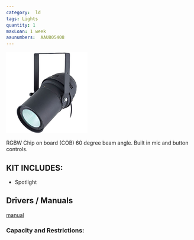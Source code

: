 ```yaml
---
category:  ld
tags: Lights
quantity: 1
maxLoan: 1 week
aaunumbers:  AAU805408
---
```

![Spot Light 20W](/assets/images/equip/parcob4620.png)

RGBW Chip on board (COB) 60 degree beam angle.  Built in mic and button controls.
## KIT INCLUDES:
-  Spotlight

## Drivers / Manuals
[manual](https://images.thomann.de/pics/atg/atgdata/document/manual/c_333906_334993_334994_334995_375066_375060_375059_375061_v2_r7_en_online.pdf)



### Capacity and Restrictions:

